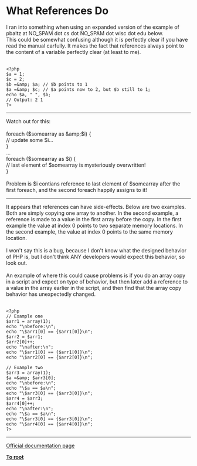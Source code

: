 # What References Do



I ran into something when using an expanded version of the example of pbaltz at NO_SPAM dot cs dot NO_SPAM dot wisc dot edu below.<br>This could be somewhat confusing although it is perfectly clear if you have read the manual carfully. It makes the fact that references always point to the content of a variable perfectly clear (at least to me).<br><br>

```
<?php
$a = 1;
$c = 2;
$b =&amp; $a; // $b points to 1
$a =&amp; $c; // $a points now to 2, but $b still to 1;
echo $a, " ", $b;
// Output: 2 1
?>
```
  

---

Watch out for this:<br><br>foreach ($somearray as &amp;$i) {<br>  // update some $i...<br>}<br>...<br>foreach ($somearray as $i) {<br>  // last element of $somearray is mysteriously overwritten!<br>}<br><br>Problem is $i contians reference to last element of $somearray after the first foreach, and the second foreach happily assigns to it!  

---

It appears that references can have side-effects.  Below are two examples.  Both are simply copying one array to another.  In the second example, a reference is made to a value in the first array before the copy.  In the first example the value at index 0 points to two separate memory locations. In the second example, the value at index 0 points to the same memory location. <br><br>I won&apos;t say this is a bug, because I don&apos;t know what the designed behavior of PHP is, but I don&apos;t think ANY developers would expect this behavior, so look out.<br><br>An example of where this could cause problems is if you do an array copy in a script and expect on type of behavior, but then later add a reference to a value in the array earlier in the script, and then find that the array copy behavior has unexpectedly changed.<br><br>

```
<?php
// Example one
$arr1 = array(1);
echo "\nbefore:\n";
echo "\$arr1[0] == {$arr1[0]}\n";
$arr2 = $arr1;
$arr2[0]++;
echo "\nafter:\n";
echo "\$arr1[0] == {$arr1[0]}\n";
echo "\$arr2[0] == {$arr2[0]}\n";

// Example two
$arr3 = array(1);
$a =&amp; $arr3[0];
echo "\nbefore:\n";
echo "\$a == $a\n";
echo "\$arr3[0] == {$arr3[0]}\n";
$arr4 = $arr3;
$arr4[0]++;
echo "\nafter:\n";
echo "\$a == $a\n";
echo "\$arr3[0] == {$arr3[0]}\n";
echo "\$arr4[0] == {$arr4[0]}\n";
?>
```
  

---

[Official documentation page](https://www.php.net/manual/en/language.references.whatdo.php)

**[To root](/README.md)**